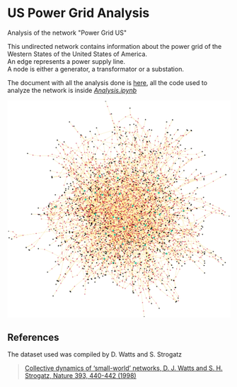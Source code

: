 # US Power Grid Analysis
Analysis of the network "Power Grid US"

This undirected network contains information about the power grid of the Western States of the United States of America.<br> An edge represents a power supply line.<br> A node is either a generator, a transformator or a substation.

The document with all the analysis done is [here](/Analysis_of_network.pdf), all the code used to analyze the network is inside [_Analysis.ipynb_](/Analysis.ipynb)

![image](generators_graph.jpg)
## References
The dataset used was compiled by D. Watts and S. Strogatz
> [Collective dynamics of ‘small-world’ networks, D. J. Watts and S. H. Strogatz, Nature 393, 440-442 (1998)](https://www.nature.com/articles/30918.pdf)
